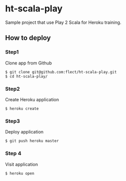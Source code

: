 ht-scala-play
=============

Sample project that use Play 2 Scala for Heroku training.

How to deploy
--------------

### Step1  

Clone app from Github  

```
$ git clone git@github.com:flect/ht-scala-play.git
$ cd ht-scala-play/
```

### Step2  

Create Heroku application

```
$ heroku create
```

### Step3  

Deploy application
```
$ git push heroku master
```

### Step 4

Visit application

```
$ heroku open
```
